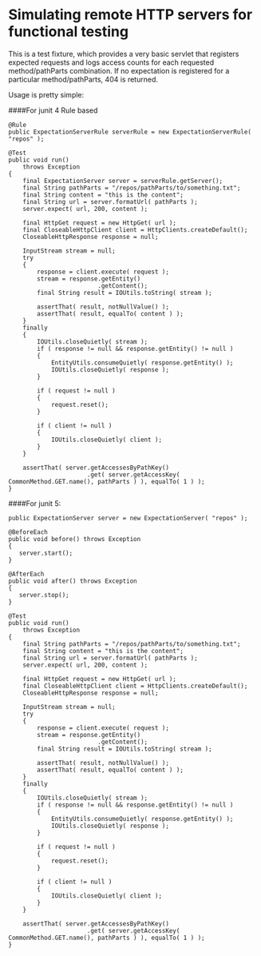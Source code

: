 # Simulating remote HTTP servers for functional testing

This is a test fixture, which provides a very basic servlet that registers expected requests and logs access counts for each requested method/pathParts combination. If no expectation is registered for a particular method/pathParts, 404 is returned.

Usage is pretty simple: 

####For junit 4 Rule based

    @Rule
    public ExpectationServerRule serverRule = new ExpectationServerRule( "repos" );

    @Test
    public void run()
        throws Exception
    {
        final ExpectationServer server = serverRule.getServer();
        final String pathParts = "/repos/pathParts/to/something.txt";
        final String content = "this is the content";
        final String url = server.formatUrl( pathParts );
        server.expect( url, 200, content );

        final HttpGet request = new HttpGet( url );
        final CloseableHttpClient client = HttpClients.createDefault();
        CloseableHttpResponse response = null;

        InputStream stream = null;
        try
        {
            response = client.execute( request );
            stream = response.getEntity()
                             .getContent();
            final String result = IOUtils.toString( stream );

            assertThat( result, notNullValue() );
            assertThat( result, equalTo( content ) );
        }
        finally
        {
            IOUtils.closeQuietly( stream );
            if ( response != null && response.getEntity() != null )
            {
                EntityUtils.consumeQuietly( response.getEntity() );
                IOUtils.closeQuietly( response );
            }

            if ( request != null )
            {
                request.reset();
            }

            if ( client != null )
            {
                IOUtils.closeQuietly( client );
            }
        }

        assertThat( server.getAccessesByPathKey()
                          .get( server.getAccessKey( CommonMethod.GET.name(), pathParts ) ), equalTo( 1 ) );
    }


####For junit 5:

    public ExpectationServer server = new ExpectationServer( "repos" );
 
    @BeforeEach
    public void before() throws Exception
    {
       server.start();
    }

    @AfterEach
    public void after() throws Exception
    {
       server.stop();
    }

    @Test
    public void run()
        throws Exception
    {        
        final String pathParts = "/repos/pathParts/to/something.txt";
        final String content = "this is the content";
        final String url = server.formatUrl( pathParts );
        server.expect( url, 200, content );

        final HttpGet request = new HttpGet( url );
        final CloseableHttpClient client = HttpClients.createDefault();
        CloseableHttpResponse response = null;

        InputStream stream = null;
        try
        {
            response = client.execute( request );
            stream = response.getEntity()
                             .getContent();
            final String result = IOUtils.toString( stream );

            assertThat( result, notNullValue() );
            assertThat( result, equalTo( content ) );
        }
        finally
        {
            IOUtils.closeQuietly( stream );
            if ( response != null && response.getEntity() != null )
            {
                EntityUtils.consumeQuietly( response.getEntity() );
                IOUtils.closeQuietly( response );
            }

            if ( request != null )
            {
                request.reset();
            }

            if ( client != null )
            {
                IOUtils.closeQuietly( client );
            }
        }

        assertThat( server.getAccessesByPathKey()
                          .get( server.getAccessKey( CommonMethod.GET.name(), pathParts ) ), equalTo( 1 ) );
    }